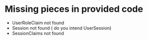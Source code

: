 # Missing pieces in provided code

- UserRoleClaim not found
- Session not found ( do you intend UserSession)
- SessionClaims not found

